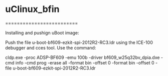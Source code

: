 # uClinux_bfin
=========================

Installing and pushign uBoot image:

Push the file u-boot-bf609-ezkit-spi-2012R2-RC3.ldr using the ICE-100 debugger and cces tool. Use the command:

cldp.exe -proc ADSP-BF609 -emu 100b -driver bf609_w25q32bv_dpia.dxe -cmd info -cmd prog -erase all -format bin -offset 0 -format bin -offset 0 -file u-boot-bf609-ezkit-spi-2012R2-RC3.ldr
